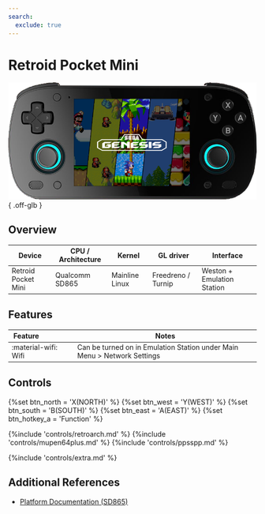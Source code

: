 ```yaml
---
search:
  exclude: true
---
```


# Retroid Pocket Mini

![](../../_inc/images/devices/retroid-pocket-mini.png){ .off-glb }

## Overview

| Device | CPU / Architecture | Kernel | GL driver | Interface |
| -- | -- | -- | -- | -- |
| Retroid Pocket Mini | Qualcomm SD865 | Mainline Linux | Freedreno / Turnip | Weston + Emulation Station |

## Features

| Feature&nbsp;&nbsp;&nbsp;&nbsp;&nbsp;&nbsp;&nbsp;&nbsp;&nbsp;&nbsp;&nbsp;&nbsp;&nbsp;&nbsp;&nbsp;&nbsp; | Notes |
| -- | -- |
| :material-wifi: Wifi | Can be turned on in Emulation Station under Main Menu > Network Settings |

## Controls

{%set btn_north = 'X(NORTH)' %}
{%set btn_west = 'Y(WEST)' %}
{%set btn_south = 'B(SOUTH)' %}
{%set btn_east = 'A(EAST)' %}
{%set btn_hotkey_a = 'Function' %}

{%include 'controls/retroarch.md' %}
{%include 'controls/mupen64plus.md' %}
{%include 'controls/ppsspp.md' %}

{%include 'controls/extra.md' %}

## Additional References

- [Platform Documentation (SD865)](https://github.com/ROCKNIX/distribution/blob/main/documentation/PER_DEVICE_DOCUMENTATION/SD865)
